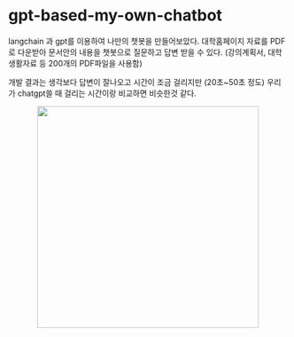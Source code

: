 # gpt-based-my-own-chatbot

langchain 과 gpt를 이용하여 나만의 챗봇을 만들어보았다. 
대학홈페이지 자료를 PDF로 다운받아 문서안의 내용을 챗봇으로 질문하고 답변 받을 수 있다. 
(강의계획서, 대학생활자료 등 200개의 PDF파일을 사용함)

개발 결과는 생각보다 답변이 잘나오고 시간이 조금 걸리지만 
(20초~50초 정도)
우리가 chatgpt쓸 때 걸리는 시간이랑 비교하면 비슷한것 같다.

<p align="center">
  <img src="https://github.com/hanilRyoo/gpt-based-my-own-chatbot/assets/144669881/9186a978-9ae1-4916-a1cf-23afa03d15b6" width="400">
</p>

